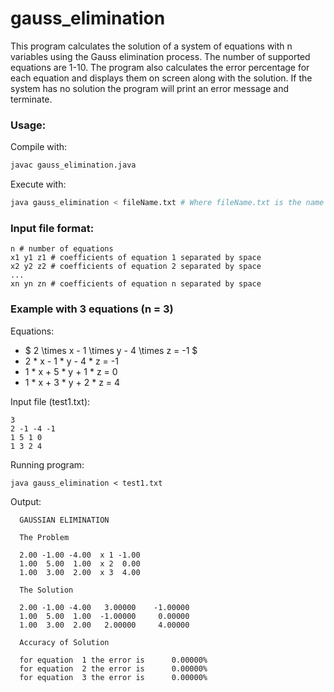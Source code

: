 # gauss_elimination

This program calculates the solution of a system of equations with n variables using the Gauss elimination process. The number of supported equations are 1-10. The program also calculates the error percentage for each equation and displays them on screen along with the solution. If the system has no solution the program will print an error message and terminate.

### Usage:
Compile with:  
```bash
javac gauss_elimination.java
```

Execute with:
```bash
java gauss_elimination < fileName.txt # Where fileName.txt is the name of the input file
```

### Input file format:
```
n # number of equations
x1 y1 z1 # coefficients of equation 1 separated by space
x2 y2 z2 # coefficients of equation 2 separated by space
...
xn yn zn # coefficients of equation n separated by space
```

### Example with 3 equations (n = 3)

Equations:
- $ 2 \times x - 1 \times y - 4 \times z = -1 $
- 2 * x - 1 * y - 4 * z = -1
- 1 * x + 5 * y + 1 * z = 0
- 1 * x + 3 * y + 2 * z = 4

Input file (test1.txt):
```
3 
2 -1 -4 -1
1 5 1 0
1 3 2 4
```

Running program: 
```
java gauss_elimination < test1.txt
```

Output: 
```
  GAUSSIAN ELIMINATION

  The Problem

  2.00 -1.00 -4.00	x 1	-1.00
  1.00  5.00  1.00	x 2	 0.00
  1.00  3.00  2.00	x 3	 4.00

  The Solution

  2.00 -1.00 -4.00	 3.00000	-1.00000
  1.00  5.00  1.00	-1.00000	 0.00000
  1.00  3.00  2.00	 2.00000	 4.00000

  Accuracy of Solution

  for equation  1 the error is 	    0.00000%
  for equation  2 the error is 	    0.00000%
  for equation  3 the error is 	    0.00000%
```
